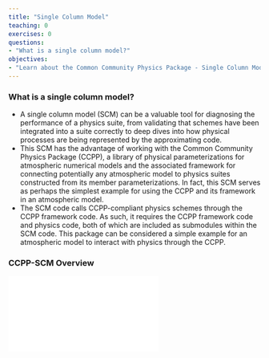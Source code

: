```yaml
---
title: "Single Column Model"
teaching: 0
exercises: 0
questions:
- "What is a single column model?"
objectives:
- "Learn about the Common Community Physics Package - Single Column Model"
---
```

### What is a single column model?
- A single column model (SCM) can be a valuable tool for diagnosing the performance of a physics suite, from validating that schemes have been integrated into a suite correctly to deep dives into how physical processes are being represented by the approximating code. 
- This SCM has the advantage of working with the Common Community Physics Package (CCPP), a library of physical parameterizations for atmospheric numerical models and the associated framework for connecting potentially any atmospheric model to physics suites constructed from its member parameterizations. In fact, this SCM serves as perhaps the simplest example for using the CCPP and its framework in an atmospheric model.
- The SCM code calls CCPP-compliant physics schemes through the CCPP framework code. As such, it requires the CCPP framework code and physics code, both of which are included as submodules within the SCM code. This package can be considered a simple example for an atmospheric model to interact with physics through the CCPP.

### CCPP-SCM Overview
![](../files/scm_1slide.pdf)
